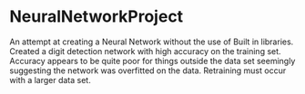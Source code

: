# NeuralNetworkProject
 
An attempt at creating a Neural Network without the use of Built in libraries.
Created a digit detection network with high accuracy on the training set.
Accuracy appears to be quite poor for things outside the data set seemingly suggesting the network was overfitted on the data.
Retraining must occur with a larger data set.

